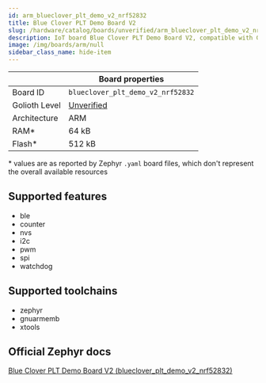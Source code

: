 ```yaml
---
id: arm_blueclover_plt_demo_v2_nrf52832
title: Blue Clover PLT Demo Board V2
slug: /hardware/catalog/boards/unverified/arm_blueclover_plt_demo_v2_nrf52832
description: IoT board Blue Clover PLT Demo Board V2, compatible with Golioth at unverified level.
image: /img/boards/arm/null
sidebar_class_name: hide-item
---
```


[//]: # (This is an auto-generated file, do not edit! Changes to it will be lost upon re-generation)



|                | Board properties     |
| -------------  | -------------------- |
| Board ID       | `blueclover_plt_demo_v2_nrf52832` |
| Golioth Level  | [Unverified](/hardware#unverified-boards) |
| Architecture   | ARM |
| RAM*           | 64 kB |
| Flash*         | 512 kB |

\* values are as reported by Zephyr `.yaml` board files, which don't represent the overall available resources



## Supported features

* ble
* counter
* nvs
* i2c
* pwm
* spi
* watchdog

## Supported toolchains

* zephyr
* gnuarmemb
* xtools

## Official Zephyr docs

[Blue Clover PLT Demo Board V2 (blueclover_plt_demo_v2_nrf52832)](https://docs.zephyrproject.org/latest/boards/arm/blueclover_plt_demo_v2_nrf52832/doc/index.html)
